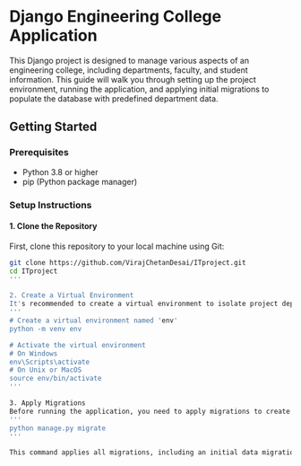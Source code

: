 # Django Engineering College Application

This Django project is designed to manage various aspects of an engineering college, including departments, faculty, and student information. This guide will walk you through setting up the project environment, running the application, and applying initial migrations to populate the database with predefined department data.

## Getting Started

### Prerequisites

- Python 3.8 or higher
- pip (Python package manager)

### Setup Instructions

#### 1. Clone the Repository

First, clone this repository to your local machine using Git:

```sh
git clone https://github.com/VirajChetanDesai/ITproject.git
cd ITproject
'''

2. Create a Virtual Environment
It's recommended to create a virtual environment to isolate project dependencies:
'''
# Create a virtual environment named 'env'
python -m venv env

# Activate the virtual environment
# On Windows
env\Scripts\activate
# On Unix or MacOS
source env/bin/activate
'''

3. Apply Migrations
Before running the application, you need to apply migrations to create the database schema:
'''
python manage.py migrate
'''

This command applies all migrations, including an initial data migration for populating the Department model with predefined data.

